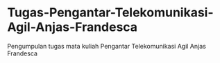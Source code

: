 # Tugas-Pengantar-Telekomunikasi-Agil-Anjas-Frandesca
Pengumpulan tugas mata kuliah Pengantar Telekomunikasi  Agil Anjas Frandesca
